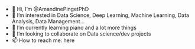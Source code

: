 - 👋 Hi, I’m @AmandinePingetPhD
- 👀 I’m interested in Data Science, Deep Learning, Machine Learning, Data Analysis, Data Management...
- 🌱 I’m currently learning piano and a lot more things
- 💞️ I’m looking to collaborate on Data science/dev projects
- 📫 How to reach me: here

<!---
AmandinePingetPhD/AmandinePingetPhD is a ✨ special ✨ repository because its `README.md` (this file) appears on your GitHub profile.
You can click the Preview link to take a look at your changes.
--->
